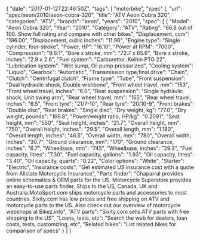 {
    "date": "2017-01-12T22:46:50Z",
    "tags": [
        "motorbike",
        "spec"
    ],
    "url": "spec\/aeon\/2010\/aeon-cobra-320",
    "title": "ATV Aeon Cobra 320",
    "categories": "ATV",
    "brands": "aeon",
    "years": "2010",
    "spec": [
        {
            "Model": "Aeon Cobra 320",
            "Year": "2010",
            "Category": "ATV",
            "Rating": "66.8 out of 100. Show full rating and compare with other bikes",
            "Displacement, ccm": "196.00",
            "Displacement, cubic inches": "11.96",
            "Engine type": "Single cylinder, four-stroke",
            "Power, HP": "16.10",
            "Power at RPM": "7000",
            "Compression": "9.6:1",
            "Bore x stroke, mm": "72.7 x 65.6",
            "Bore x stroke, inches": "2.9 x 2.6",
            "Fuel system": "Carburettor. Keihin PTG 22",
            "Lubrication system": "Wet sump, Oil pump pressurized",
            "Cooling system": "Liquid",
            "Gearbox": "Automatic",
            "Transmission type,final drive": "Chain",
            "Clutch": "Centrifugal clutch",
            "Frame type": "Tube",
            "Front suspension": "Dual hydraulic shock, Double wishbone",
            "Front wheel travel, mm": "153",
            "Front wheel travel, inches": "6.0",
            "Rear suspension": "Single hydraulic shock, Unit swing arm",
            "Rear wheel travel, mm": "165",
            "Rear wheel travel, inches": "6.5",
            "Front tyre": "21\/7-10",
            "Rear tyre": "20\/10-9",
            "Front brakes": "Double disc",
            "Rear brakes": "Single disc",
            "Dry weight, kg": "77.0",
            "Dry weight, pounds": "169.8",
            "Power\/weight ratio, HP\/kg": "0.2091",
            "Seat height, mm": "550",
            "Seat height, inches": "21.7",
            "Overall height, mm": "750",
            "Overall height, inches": "29.5",
            "Overall length, mm": "1.180",
            "Overall length, inches": "46.5",
            "Overall width, mm": "780",
            "Overall width, inches": "30.7",
            "Ground clearance, mm": "170",
            "Ground clearance, inches": "6.7",
            "Wheelbase, mm": "745",
            "Wheelbase, inches": "29.3",
            "Fuel capacity, litres": "7.30",
            "Fuel capacity, gallons": "1.93",
            "Oil capacity, litres": "3.40",
            "Oil capacity, quarts": "0.22",
            "Color options": "White",
            "Starter": "Electric",
            "Insurance costs": "Get estimated US insurance cost with a quote from Allstate Motorcycle Insurance",
            "Parts finder": "Chaparral provides online schematics & OEM parts for the US.   Motorcycle Superstore provides an easy-to-use parts finder. Ships to the US, Canada, UK and Australia.MotoSport.com ships motorcycle parts and accessories to most countries.    Sixity.com has low prices and free shipping on ATV and motorcycle parts to the US. Also check out our overview of motorcycle webshops at Bikez.info",
            "ATV parts": "Sixity.com sells ATV parts with free shipping to the US",
            "Loans, tests, etc": "Search the web for dealers, loan costs, tests, customizing, etc",
            "Related bikes": "List related bikes for comparison of specs"
        }
    ]
}